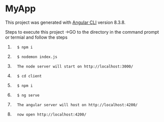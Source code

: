 # MyApp

This project was generated with [Angular CLI](https://github.com/angular/angular-cli) version 8.3.8.

Steps to execute this project
->GO to the directory in the command prompt or termial and follow the steps
1.       $ npm i
2.       $ nodemon index.js
3.       The node server will start on http://localhost:3000/
4.       $ cd client
5.       $ npm i
6.       $ ng serve
7.       The angular server will host on http://localhost:4200/
8.       now open http://localhost:4200/
